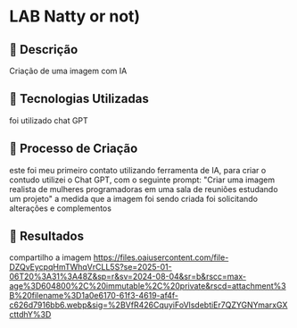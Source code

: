# LAB Natty or not)

## 📒 Descrição
Criação de uma imagem com IA

## 🤖 Tecnologias Utilizadas
foi utilizado chat GPT

## 🧐 Processo de Criação
este foi meu primeiro contato utilizando ferramenta de IA, para criar o contudo utilizei o Chat GPT, com o seguinte prompt:
"Criar uma imagem realista de mulheres programadoras em uma sala de reuniões estudando um projeto" a medida que a imagem foi sendo criada foi solicitando alterações e complementos

## 🚀 Resultados
compartilho a imagem 
https://files.oaiusercontent.com/file-DZQvEycpqHmTWhqVrCLL5S?se=2025-01-06T20%3A31%3A48Z&sp=r&sv=2024-08-04&sr=b&rscc=max-age%3D604800%2C%20immutable%2C%20private&rscd=attachment%3B%20filename%3D1a0e6170-61f3-4619-af4f-c626d7916bb6.webp&sig=%2BVfR426CquyiFoVlsdebtiEr7QZYGNYmarxGXcttdhY%3D 

